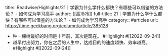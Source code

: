 title:: Readwise/Highlights/21｜学霸为什么学什么都快？有哪些可以借鉴的方法论？ - 如何成为学习高手
author:: [[高冷冷]]
full-title:: 21｜学霸为什么学什么都快？有哪些可以借鉴的方法论？ - 如何成为学习高手
category:: #articles
url:: https://time.geekbang.org/column/article/385128

- 种一棵树最好的时间是十年前，其次是现在。 #Highlight #[[2022-09-24]]
- 越早付出努力，你在之后的人生中，达成目的的速度越快、效率越高。 #Highlight #[[2022-09-24]]